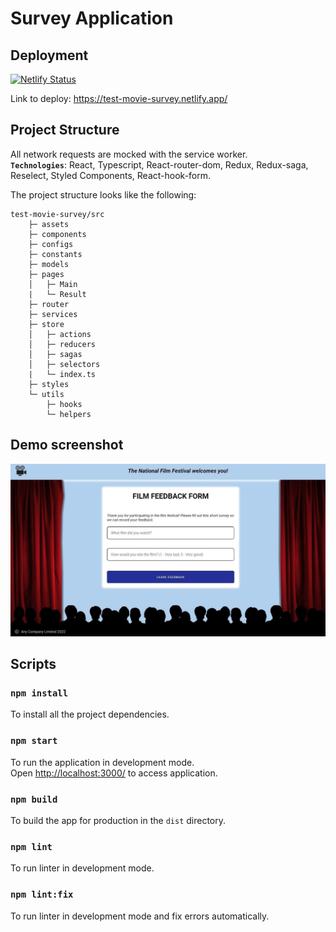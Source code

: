 # Survey Application

## Deployment

[![Netlify Status](https://api.netlify.com/api/v1/badges/f9f98b6a-7d2a-422b-8422/deploy-status?branch=master)](https://app.netlify.com/sites/movie-survey/deploys)

Link to deploy: https://test-movie-survey.netlify.app/

## Project Structure

All network requests are mocked with the service worker.  
**`Technologies`**: React, Typescript, React-router-dom, Redux, Redux-saga, Reselect, Styled Components, React-hook-form.

The project structure looks like the following:

```text
test-movie-survey/src
    ├─ assets
    ├─ components
    ├─ configs
    ├─ constants
    ├─ models
    ├─ pages
    │   ├─ Main
    |   └─ Result
    ├─ router
    ├─ services
    ├─ store
    │   ├─ actions
    │   ├─ reducers
    │   ├─ sagas
    │   ├─ selectors
    |   └─ index.ts
    ├─ styles
    └─ utils
        ├─ hooks
        └─ helpers
```

## Demo screenshot

![](./public/demo.jpg)

## Scripts

### `npm install`

To install all the project dependencies.

### `npm start`

To run the application in development mode.\
Open [http://localhost:3000/](http://[::1]:3000/) to access application.

### `npm build`

To build the app for production in the `dist` directory.

### `npm lint`

To run linter in development mode.

### `npm lint:fix`

To run linter in development mode and fix errors automatically.

